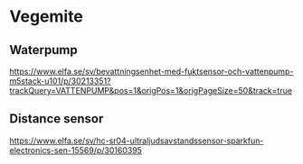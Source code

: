 # Vegemite

## Waterpump
https://www.elfa.se/sv/bevattningsenhet-med-fuktsensor-och-vattenpump-m5stack-u101/p/30213351?trackQuery=VATTENPUMP&pos=1&origPos=1&origPageSize=50&track=true

## Distance sensor
https://www.elfa.se/sv/hc-sr04-ultraljudsavstandssensor-sparkfun-electronics-sen-15569/p/30160395

